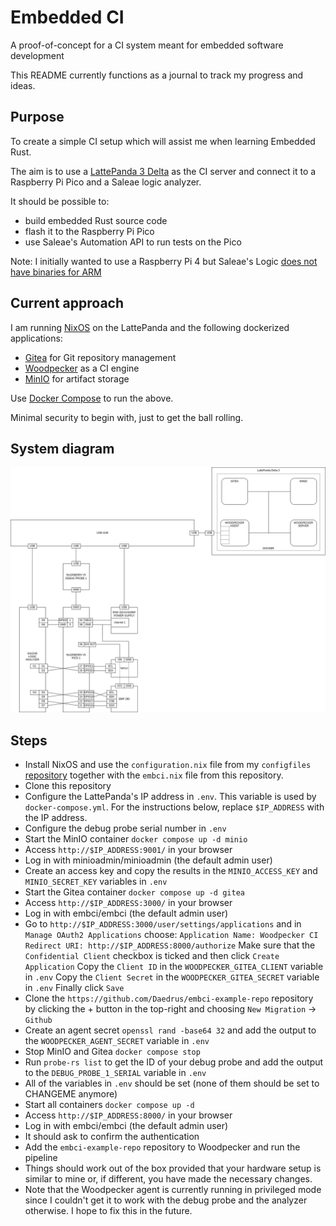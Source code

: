 # Embedded CI
A proof-of-concept for a CI system meant for embedded software development

This README currently functions as a journal to track my progress and ideas.

## Purpose
To create a simple CI setup which will assist me when learning Embedded Rust.

The aim is to use a [LattePanda 3 Delta](https://www.lattepanda.com/lattepanda-3-delta)
as the CI server and connect it to a Raspberry Pi Pico and a Saleae logic
analyzer.

It should be possible to:
* build embedded Rust source code
* flash it to the Raspberry Pi Pico
* use Saleae's Automation API to run tests on the Pico

Note: I initially wanted to use a Raspberry Pi 4 but Saleae's Logic [does not
have binaries for ARM](https://support.saleae.com/faq/technical-faq/can-logic-run-on-arm)

## Current approach
I am running [NixOS](https://nixos.org/) on the LattePanda and the following
dockerized applications:
- [Gitea](https://about.gitea.com/) for Git repository management
- [Woodpecker](https://woodpecker-ci.org/) as a CI engine
- [MinIO](https://min.io/) for artifact storage

Use [Docker Compose](https://docs.docker.com/compose/) to run the above.

Minimal security to begin with, just to get the ball rolling.

## System diagram
![embci](embci.png)

## Steps
- Install NixOS and use the `configuration.nix` file from my `configfiles`
  [repository](https://github.com/Daedrus/configfiles) together with the
  `embci.nix` file from this repository.
- Clone this repository
- Configure the LattePanda's IP address in `.env`. This variable is used
  by `docker-compose.yml`. For the instructions below, replace `$IP_ADDRESS`
  with the IP address.
- Configure the debug probe serial number in `.env`
- Start the MinIO container
  `docker compose up -d minio`
- Access `http://$IP_ADDRESS:9001/` in your browser
- Log in with minioadmin/minioadmin (the default admin user)
- Create an access key and copy the results in the `MINIO_ACCESS_KEY` and
  `MINIO_SECRET_KEY` variables in `.env`
- Start the Gitea container
  `docker compose up -d gitea`
- Access `http://$IP_ADDRESS:3000/` in your browser
- Log in with embci/embci (the default admin user)
- Go to `http://$IP_ADDRESS:3000/user/settings/applications` and in
  `Manage OAuth2 Applications` choose:
  `Application Name: Woodpecker CI`
  `Redirect URI: http://$IP_ADDRESS:8000/authorize`
  Make sure that the `Confidential Client` checkbox is ticked and then click
  `Create Application`
  Copy the `Client ID` in the `WOODPECKER_GITEA_CLIENT` variable in `.env`
  Copy the `Client Secret` in the `WOODPECKER_GITEA_SECRET` variable in `.env`
  Finally click `Save`
- Clone the `https://github.com/Daedrus/embci-example-repo` repository by
  clicking the + button in the top-right and choosing `New Migration` ->
  `Github`
- Create an agent secret
  `openssl rand -base64 32`
  and add the output to the `WOODPECKER_AGENT_SECRET` variable in `.env`
- Stop MinIO and Gitea
  `docker compose stop`
- Run `probe-rs list` to get the ID of your debug probe and add the output
  to the `DEBUG_PROBE_1_SERIAL` variable in `.env`
- All of the variables in `.env` should be set (none of them should be set
  to CHANGEME anymore)
- Start all containers
  `docker compose up -d`
- Access `http://$IP_ADDRESS:8000/` in your browser
- Log in with embci/embci (the default admin user)
- It should ask to confirm the authentication
- Add the `embci-example-repo` repository to Woodpecker and run the pipeline
- Things should work out of the box provided that your hardware setup is
  similar to mine or, if different, you have made the necessary changes.
- Note that the Woodpecker agent is currently running in privileged mode
  since I couldn't get it to work with the debug probe and the analyzer
  otherwise. I hope to fix this in the future.
